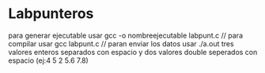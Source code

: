 # Labpunteros
para generar ejecutable usar gcc -o nombreejecutable labpunt.c //
para compilar usar gcc labpunt.c // 
paran enviar los datos usar ./a.out tres valores enteros separados con espacio y dos valores double seperados con espacio (ej:4 5 2 5.6 7.8)
